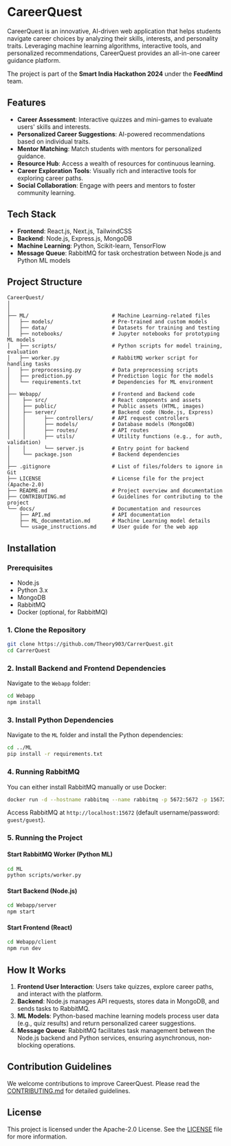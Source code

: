# CareerQuest

CareerQuest is an innovative, AI-driven web application that helps students navigate career choices by analyzing their skills, interests, and personality traits. Leveraging machine learning algorithms, interactive tools, and personalized recommendations, CareerQuest provides an all-in-one career guidance platform.

The project is part of the **Smart India Hackathon 2024** under the **FeedMind** team.

## Features
- **Career Assessment**: Interactive quizzes and mini-games to evaluate users' skills and interests.
- **Personalized Career Suggestions**: AI-powered recommendations based on individual traits.
- **Mentor Matching**: Match students with mentors for personalized guidance.
- **Resource Hub**: Access a wealth of resources for continuous learning.
- **Career Exploration Tools**: Visually rich and interactive tools for exploring career paths.
- **Social Collaboration**: Engage with peers and mentors to foster community learning.

## Tech Stack
- **Frontend**: React.js, Next.js, TailwindCSS
- **Backend**: Node.js, Express.js, MongoDB
- **Machine Learning**: Python, Scikit-learn, TensorFlow
- **Message Queue**: RabbitMQ for task orchestration between Node.js and Python ML models

## Project Structure

```
CareerQuest/
│
│
├── ML/                           # Machine Learning-related files
│   ├── models/                   # Pre-trained and custom models
│   ├── data/                     # Datasets for training and testing
│   ├── notebooks/                # Jupyter notebooks for prototyping ML models
│   ├── scripts/                  # Python scripts for model training, evaluation
│   ├── worker.py                 # RabbitMQ worker script for handling tasks
│   ├── preprocessing.py          # Data preprocessing scripts
│   ├── prediction.py             # Prediction logic for the models
│   └── requirements.txt          # Dependencies for ML environment
│
├── Webapp/                       # Frontend and Backend code
│    ├── src/                     # React components and assets
│    ├── public/                  # Public assets (HTML, images)
│    ├── server/                  # Backend code (Node.js, Express)
│    │      ├── controllers/      # API request controllers
│    │      ├── models/           # Database models (MongoDB)
│    │      ├── routes/           # API routes
│    │      ├── utils/            # Utility functions (e.g., for auth, validation)
│    │      └── server.js         # Entry point for backend
│    └── package.json             # Backend dependencies
│
├── .gitignore                    # List of files/folders to ignore in Git
├── LICENSE                       # License file for the project (Apache-2.0)
├── README.md                     # Project overview and documentation
├── CONTRIBUTING.md               # Guidelines for contributing to the project
└── docs/                         # Documentation and resources
    ├── API.md                    # API documentation
    ├── ML_documentation.md       # Machine Learning model details
    └── usage_instructions.md     # User guide for the web app
```

## Installation

### Prerequisites
- Node.js
- Python 3.x
- MongoDB
- RabbitMQ
- Docker (optional, for RabbitMQ)

### 1. Clone the Repository
```bash
git clone https://github.com/Theory903/CarrerQuest.git
cd CarrerQuest
```

### 2. Install Backend and Frontend Dependencies
Navigate to the `Webapp` folder:
```bash
cd Webapp
npm install
```

### 3. Install Python Dependencies
Navigate to the `ML` folder and install the Python dependencies:
```bash
cd ../ML
pip install -r requirements.txt
```

### 4. Running RabbitMQ
You can either install RabbitMQ manually or use Docker:
```bash
docker run -d --hostname rabbitmq --name rabbitmq -p 5672:5672 -p 15672:15672 rabbitmq:3-management
```

Access RabbitMQ at `http://localhost:15672` (default username/password: `guest/guest`).

### 5. Running the Project

#### Start RabbitMQ Worker (Python ML)
```bash
cd ML
python scripts/worker.py
```

#### Start Backend (Node.js)
```bash
cd Webapp/server
npm start
```

#### Start Frontend (React)
```bash
cd Webapp/client
npm run dev
```

## How It Works

1. **Frontend User Interaction**: Users take quizzes, explore career paths, and interact with the platform.
2. **Backend**: Node.js manages API requests, stores data in MongoDB, and sends tasks to RabbitMQ.
3. **ML Models**: Python-based machine learning models process user data (e.g., quiz results) and return personalized career suggestions.
4. **Message Queue**: RabbitMQ facilitates task management between the Node.js backend and Python services, ensuring asynchronous, non-blocking operations.

## Contribution Guidelines

We welcome contributions to improve CareerQuest. Please read the [CONTRIBUTING.md](./CONTRIBUTING.md) for detailed guidelines.

## License
This project is licensed under the Apache-2.0 License. See the [LICENSE](./LICENSE) file for more information.
